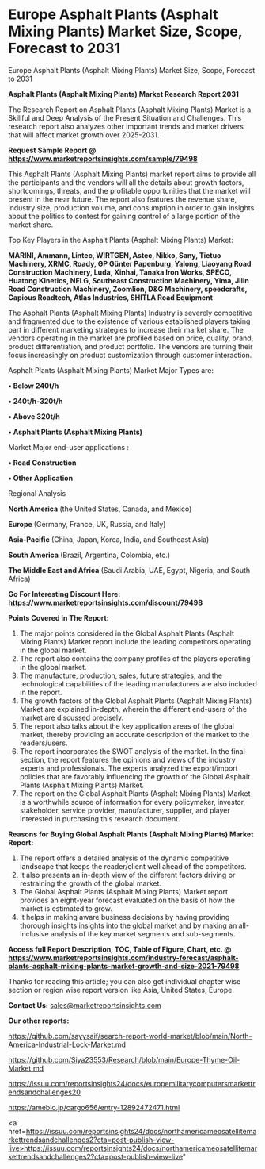 # Europe Asphalt Plants (Asphalt Mixing Plants) Market Size, Scope, Forecast to 2031
 Europe Asphalt Plants (Asphalt Mixing Plants) Market Size, Scope, Forecast to 2031

<strong>Asphalt Plants (Asphalt Mixing Plants) Market Research Report 2031</strong>

The Research Report on Asphalt Plants (Asphalt Mixing Plants) Market is a Skillful and Deep Analysis of the Present Situation and Challenges. This research report also analyzes other important trends and market drivers that will affect market growth over 2025-2031.

<strong>Request Sample Report @ <a href=https://www.marketreportsinsights.com/sample/79498>https://www.marketreportsinsights.com/sample/79498</a></strong>

This Asphalt Plants (Asphalt Mixing Plants) market report aims to provide all the participants and the vendors will all the details about growth factors, shortcomings, threats, and the profitable opportunities that the market will present in the near future. The report also features the revenue share, industry size, production volume, and consumption in order to gain insights about the politics to contest for gaining control of a large portion of the market share.

Top Key Players in the Asphalt Plants (Asphalt Mixing Plants) Market:

<strong>MARINI, Ammann, Lintec, WIRTGEN, Astec, Nikko, Sany, Tietuo Machinery, XRMC, Roady, GP Günter Papenburg, Yalong, Liaoyang Road Construction Machinery, Luda, Xinhai, Tanaka Iron Works, SPECO, Huatong Kinetics, NFLG, Southeast Construction Machinery, Yima, Jilin Road Construction Machinery, Zoomlion, D&G Machinery, speedcrafts, Capious Roadtech, Atlas Industries, SHITLA Road Equipment</strong>

The Asphalt Plants (Asphalt Mixing Plants) Industry is severely competitive and fragmented due to the existence of various established players taking part in different marketing strategies to increase their market share. The vendors operating in the market are profiled based on price, quality, brand, product differentiation, and product portfolio. The vendors are turning their focus increasingly on product customization through customer interaction.

Asphalt Plants (Asphalt Mixing Plants) Market Major Types are:

<strong>• Below 240t/h

• 240t/h-320t/h

• Above 320t/h

• Asphalt Plants (Asphalt Mixing Plants)</strong>

Market Major end-user applications :

<strong>• Road Construction

• Other Application</strong>

Regional Analysis

</u><strong><b>North America</b></strong> (the United States, Canada, and Mexico)

<strong><b>Europe </b></strong>(Germany, France, UK, Russia, and Italy)

<strong><b>Asia-Pacific</b></strong> (China, Japan, Korea, India, and Southeast Asia)

<strong><b>South America</b></strong> (Brazil, Argentina, Colombia, etc.)

<strong><b>The Middle East and Africa</b></strong> (Saudi Arabia, UAE, Egypt, Nigeria, and South Africa)

<strong>Go For Interesting Discount Here: <a href=https://www.marketreportsinsights.com/discount/79498>https://www.marketreportsinsights.com/discount/79498</a></strong>

<strong>Points Covered in The Report:</strong>
<ol>
  <li>The major points considered in the Global Asphalt Plants (Asphalt Mixing Plants) Market report include the leading competitors operating in the global market.</li>
  <li>The report also contains the company profiles of the players operating in the global market.</li>
  <li>The manufacture, production, sales, future strategies, and the technological capabilities of the leading manufacturers are also included in the report.</li>
  <li>The growth factors of the Global Asphalt Plants (Asphalt Mixing Plants) Market are explained in-depth, wherein the different end-users of the market are discussed precisely.</li>
  <li>The report also talks about the key application areas of the global market, thereby providing an accurate description of the market to the readers/users.</li>
  <li>The report incorporates the SWOT analysis of the market. In the final section, the report features the opinions and views of the industry experts and professionals. The experts analyzed the export/import policies that are favorably influencing the growth of the Global Asphalt Plants (Asphalt Mixing Plants) Market.</li>
  <li>The report on the Global Asphalt Plants (Asphalt Mixing Plants) Market is a worthwhile source of information for every policymaker, investor, stakeholder, service provider, manufacturer, supplier, and player interested in purchasing this research document.</li>
</ol>
<strong>Reasons for Buying Global Asphalt Plants (Asphalt Mixing Plants) Market Report:</strong>

<ol>
  <li>The report offers a detailed analysis of the dynamic competitive landscape that keeps the reader/client well ahead of the competitors.</li>
  <li>It also presents an in-depth view of the different factors driving or restraining the growth of the global market.</li>
  <li>The Global Asphalt Plants (Asphalt Mixing Plants) Market report provides an eight-year forecast evaluated on the basis of how the market is estimated to grow.</li>
  <li>It helps in making aware business decisions by having providing thorough insights insights into the global market and by making an all-inclusive analysis of the key market segments and sub-segments.</li>
</ol>
<strong>Access full Report Description, TOC, Table of Figure, Chart, etc. @ <a href=https://www.marketreportsinsights.com/industry-forecast/asphalt-plants-asphalt-mixing-plants-market-growth-and-size-2021-79498>https://www.marketreportsinsights.com/industry-forecast/asphalt-plants-asphalt-mixing-plants-market-growth-and-size-2021-79498</a></strong>


Thanks for reading this article; you can also get individual chapter wise section or region wise report version like Asia, United States, Europe.

<strong>Contact Us:</strong>
sales@marketreportsinsights.com

<strong>Our other reports:</strong>

<a href=https://github.com/sayysaif/search-report-world-market/blob/main/North-America-Industrial-Lock-Market.md>https://github.com/sayysaif/search-report-world-market/blob/main/North-America-Industrial-Lock-Market.md</a>

<a href=https://github.com/Siya23553/Research/blob/main/Europe-Thyme-Oil-Market.md>https://github.com/Siya23553/Research/blob/main/Europe-Thyme-Oil-Market.md</a>

<a href=https://issuu.com/reportsinsights24/docs/europemilitarycomputersmarkettrendsandchallenges20>https://issuu.com/reportsinsights24/docs/europemilitarycomputersmarkettrendsandchallenges20</a>

<a href=https://ameblo.jp/cargo656/entry-12892472471.html>https://ameblo.jp/cargo656/entry-12892472471.html</a>

<a href=https://issuu.com/reportsinsights24/docs/northamericameosatellitemarkettrendsandchallenges2?cta=post-publish-view-live>https://issuu.com/reportsinsights24/docs/northamericameosatellitemarkettrendsandchallenges2?cta=post-publish-view-live</a>"
